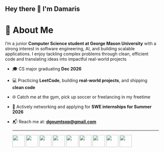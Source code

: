 ## Hey there 👋 I'm Damaris 
 
# 🎯 **About Me**

I’m a junior **Computer Science student at George Mason University** with a strong interest in software engineering, AI, and building scalable applications.
I enjoy tackling complex problems through clean, efficient code and translating ideas into impactful real-world projects

- 🎓 CS major graduating **Dec 2026**
- 💻 Practicing **LeetCode**, building **real-world projects**, and shipping **clean code**
- 🌐 Catch me at the gym, pick up soccer or freelancing in my freetime
- 🤝 Actively networking and applying for **SWE internships for Summer 2026**
- 📬 Reach me at: **dgoumtsop@gmail.com**

  ---
  <p align="left">
  <!-- Languages -->
  <img src="https://cdn.jsdelivr.net/gh/devicons/devicon/icons/java/java-original.svg" width="40" height="40"/>
  <img src="https://cdn.jsdelivr.net/gh/devicons/devicon/icons/python/python-original.svg" width="40" height="40"/>
  <img src="https://cdn.jsdelivr.net/gh/devicons/devicon/icons/javascript/javascript-original.svg" width="40" height="40"/>
  
  <!-- Frameworks -->
  <img src="https://cdn.jsdelivr.net/gh/devicons/devicon/icons/spring/spring-original.svg" width="40" height="40"/>
  <img src="https://cdn.jsdelivr.net/gh/devicons/devicon/icons/react/react-original.svg" width="40" height="40"/>
  <img src="https://cdn.jsdelivr.net/gh/devicons/devicon/icons/nodejs/nodejs-original.svg" width="40" height="40"/>
  
  <!-- Tools -->
  <img src="https://cdn.jsdelivr.net/gh/devicons/devicon/icons/git/git-original.svg" width="40" height="40"/>
  <img src="https://cdn.jsdelivr.net/gh/devicons/devicon/icons/github/github-original.svg" width="40" height="40"/>
  <img src="https://cdn.jsdelivr.net/gh/devicons/devicon/icons/docker/docker-original.svg" width="40" height="40"/>
</p>
